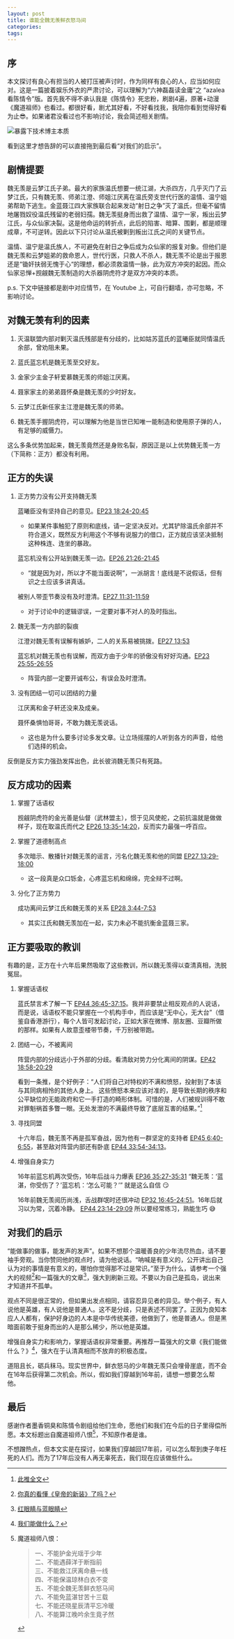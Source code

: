 ```yaml
---
layout: post
title: 谁能全魏无羡鲜衣怒马间
categories:
tags:
---
```


序
--

本文探讨有良心有担当的人被打压被声讨时，作为同样有良心的人，应当如何应对。这是一篇披着娱乐外衣的严肃讨论，可以理解为“六神磊磊读金庸”之 “azalea 看陈情令”版。首先我不得不承认我是《陈情令》死忠粉，刷剧4遍，原著+动漫《魔道祖师》也看过。都很好看，剧尤其好看，不好看找我，我陪你看到觉得好看为止😎。如果诸君没看过也不影响讨论，我会简述相关剧情。

![暴露下技术博主本质](/images/2020/02/chenqingling_flowchart.svg)

看到这里才想告辞的可以直接拖到最后看“对我们的启示”。

剧情提要
--------

魏无羡是云梦江氏子弟。最大的家族温氏想要一统江湖，大杀四方，几乎灭门了云梦江氏，只有魏无羡、师弟江澄、师姐江厌离在温氏旁支世代行医的温情、温宁姐弟帮助下逃生。金蓝聂江四大家族联合起来发动“射日之争”灭了温氏，但毫不留情地屠戮奴役温氏残留的老弱妇孺。魏无羡挺身而出救了温情、温宁一家，叛出云梦江氏，与众仙家决裂。这是他命运的转折点，此后的陷害、暗算、围剿，都是顺理成章，不可逆转。因此以下只讨论从温氏被剿到叛出江氏之间的关键节点。

温情、温宁是温氏族人，不可避免在射日之争后成为众仙家的报复对象。但他们是魏无羡和云梦姐弟的救命恩人，世代行医，只救人不杀人，魏无羡不论是出于报恩还是“锄奸扶弱无愧于心“的理想，都必须救温情一脉，此为双方冲突的起因。而众仙家忌惮+觊觎魏无羡制造的大杀器阴虎符才是双方冲突的本质。

p.s. 下文中链接都是剧中对应情节，在 Youtube 上，可自行翻墙，亦可忽略，不影响讨论。

对魏无羡有利的因素
------------------

1. 灭温联盟内部对剿灭温氏残部是有分歧的，比如姑苏蓝氏的蓝曦臣就同情温氏余部，曾劝阻未果。

2. 蓝氏蓝忘机是魏无羡至交好友。

3. 金家少主金子轩爱慕魏无羡的师姐江厌离。

4. 聂家家主的弟弟聂怀桑是魏无羡的少时好友。

5. 云梦江氏新任家主江澄是魏无羡的师弟。

6. 魏无羡手握阴虎符，可以理解为他是当世已知唯一能制造和使用原子弹的人，有足够的威慑力。

这么多条优势加起来，魏无羡竟然还是身败名裂，原因正是以上优势魏无羡一方（下简称：正方）都没有利用。

正方的失误
----------

1. 正方势力没有公开支持魏无羡

   蓝曦臣没有坚持自己的意见。[EP23 18:24-20:45](https://youtu.be/m3YQX51sE60?t=1104)

   - 如果某件事触犯了原则和底线，请一定坚决反对。尤其铲除温氏余部并不符合道义，既然反方利用这个不够有说服力的借口，正方就应该坚决抵制这种株连、连坐的暴政。

   蓝忘机没有公开站到魏无羡一边。[EP26 21:26-21:45](https://youtu.be/ke4Heqip8DM?t=1286)

   - “就是因为对，所以才不能当面说啊”，一派胡言！底线是不说假话，但有识之士应该多讲真话。
   
   被别人带歪节奏没有及时澄清。[EP27 11:31-11:59](https://youtu.be/2kkK9bM9gvE?t=691)

   - 对于讨论中的逻辑谬误，一定要对事不对人的及时指出。

2. 魏无羡一方内部的裂痕

   江澄对魏无羡有误解有嫉妒，二人的关系易被挑拨。[EP27 13:53](https://youtu.be/2kkK9bM9gvE?t=833)

   蓝忘机对魏无羡也有误解，而双方由于少年的骄傲没有好好沟通。[EP23 25:55-26:55](https://youtu.be/m3YQX51sE60?t=1555)

   - 阵营内部一定要开诚布公，有误会及时澄清。

3. 没有团结一切可以团结的力量

   江厌离和金子轩还没来及成亲。

   聂怀桑惧怕哥哥，不敢为魏无羡说话。

   - 这也是为什么要多讨论多发文章。让立场摇摆的人听到各方的声音，给他们选择的机会。

反倒是反方实力强劲发挥出色，此长彼消魏无羡只有死路。

反方成功的因素
--------------

1. 掌握了话语权

   觊觎阴虎符的金光善是仙督（武林盟主），惯于见风使舵，之前抗温就是做做样子，现在取温氏而代之 [EP26 13:35-14:20](https://youtu.be/ke4Heqip8DM?t=815)，反而实力最强一呼百应。

2. 掌握了道德制高点

   多次暗示、散播针对魏无羡的谣言，污名化魏无羡和他的同盟 [EP27 13:29-18:00](https://youtu.be/2kkK9bM9gvE?t=809)

   - 这一段真是众口铄金，心疼蓝忘机和绵绵，完全辩不过啊。

3. 分化了正方势力

   成功离间云梦江氏和魏无羡的关系 [EP28 3:44-7:53](https://youtu.be/SPI0xkirNgU?t=224)

   - 其实江氏和魏无羡加在一起，实力未必不能抗衡金蓝聂三家。

正方要吸取的教训
----------------

有趣的是，正方在十六年后果然吸取了这些教训，所以魏无羡得以查清真相，洗脱冤屈。

1. 掌握话语权

   蓝氏禁言术了解一下 [EP44 36:45-37:15](https://youtu.be/LPQxdhIG0Ns?t=2205)。我并非要禁止相反观点的人说话，而是说，话语权不能只掌握在一个机构手中，而应该是“无中心，无大台”（借鉴自香港游行），每个人皆可发起讨论，正如大家在微博、朋友圈、豆瓣所做的那样。如果有人故意歪楼带节奏，千万别被带跑。

2. 团结一心，不被离间

   阵营内部的分歧远小于外部的分歧。看清敌对势力分化离间的阴谋。[EP42 18:58-20:29](https://youtu.be/IWNjDZ3oir0?t=1138)

   看到一条推，是个好例子：“人们将自己对特权的不满和愤怒，投射到了本该与其同病相怜的其他人身上。
这些愤怒本来应该对准的，是导致长期的秩序和公平缺位的无能政府和它一手打造的畸形体制。可惜的是，人们被规训得不敢对罪魁祸首多瞥一眼。无处发泄的不满最终导致了底层互害的结果。”[^1]

3. 寻找同盟

   十六年后，魏无羡不再是孤军奋战，因为他有一群坚定的支持者 [EP45 6:40-6:55](https://youtu.be/l1AwdfmA1Yo?t=400)，甚至敌对阵营内部还有卧底 [EP44 33:54-34:13](https://youtu.be/LPQxdhIG0Ns?t=2034)。

4. 增强自身实力

   16年前蓝忘机两次受伤，16年后战斗力爆表 [EP36 35:27-35:31](https://youtu.be/jB5QOPqCmsg?t=2127) “魏无羡：‘蓝湛，你受伤了？’蓝忘机：‘怎么可能？’” 就是这么自信 😏

   16年前魏无羡阅历尚浅，舌战群氓时还很冲动 [EP32 16:45-24:51](https://youtu.be/3Rk6T0kOGrI?t=1005)。16年后就习以为常，沉着冷静。 [EP44 23:14-29:09](https://youtu.be/LPQxdhIG0Ns?t=1396) 所以要经常练习，熟能生巧 😅

对我们的启示
------------

“能做事的做事，能发声的发声”。如果不想那个温暖善良的少年流尽热血，请不要袖手旁观。当你赞同他的观点时，请为他说话。“呐喊是有意义的，公开讲出自己认为对的事情是有意义的，哪怕你觉得那不过是常识。”至于为什么，请参考一个强大的视频[^2]和一篇强大的文章[^3]，强大到刷新三观。不要以为自己是孤岛，说出来才知道并不孤单。

观点不同是很正常的，但如果出发点相同，请容忍异见者的异见。举个例子，有人说他是英雄，有人说他是普通人。这不是分歧，只是表述不同罢了。正因为良知本应人人都有，保护好身边的人本是中华传统美德，他做到了，他是普通人。但是黑暗面前敢于挺身而出的人是那么稀少，所以他是英雄。

增强自身实力和影响力，掌握话语权非常重要。再推荐一篇强大的文章《我们能做什么？》[^4]，强大在于认清真相而不放弃的积极态度。

道阻且长，砺兵秣马。现实世界中，鲜衣怒马的少年魏无羡只会埋骨崖底，而不会在16年后获得第二次机会。所以，假如我们穿越到16年前，请想一想要怎么帮他。

最后
----

感谢作者墨香铜臭和陈情令剧组给他们生命，愿他们和我们在今后的日子里得偿所愿。本文标题出自魔道祖师八恨[^5]，不知原作者是谁。

不想蹭热点，但本文实是在探讨，如果我们穿越回17年前，可以怎么帮到庚子年枉死的人们。而为了17年后没有人再无辜死去，我们现在应该做些什么。

[^1]: [此推全文](https://twitter.com/IreneFu13/status/1225790766225616896)
[^2]: [你真的看懂《皇帝的新装》了吗？](https://m.bilibili.com/video/av27732823)
[^3]: [红眼睛与蓝眼睛](https://www.douban.com/note/722016460/)
[^4]: [我们能做什么？](https://www.douban.com/note/745786657/)
[^5]: 魔道祖师八恨：
    > 一、不能护金光瑶于少年  
    > 二、不能遇薛洋于断指前  
    > 三、不能救江厌离命悬一线  
    > 四、不能保温琼林白衣不变  
    > 五、不能全魏无羡鲜衣怒马间  
    > 六、不能免蓝湛甘苦十三载  
    > 七、不能还晓星辰清平忘冷暖  
    > 八、不能算江晚吟余生竟孑然
